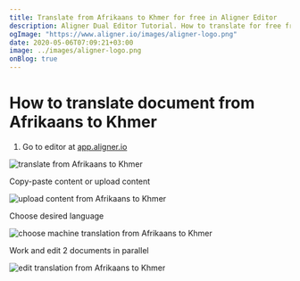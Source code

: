 ```yaml
---
title: Translate from Afrikaans to Khmer for free in Aligner Editor
description: Aligner Dual Editor Tutorial. How to translate for free from Afrikaans to Khmer. Aligner is multilingual document management platform. 
ogImage: "https://www.aligner.io/images/aligner-logo.png"
date: 2020-05-06T07:09:21+03:00
image: ../images/aligner-logo.png
onBlog: true
---
```


# How to translate document from Afrikaans to Khmer

1. Go to editor at [app.aligner.io](https://app.aligner.io "Aligner App web page")

![translate from Afrikaans to Khmer](../aligner-blank-editor.png "translate from Afrikaans to Khmer")

Copy-paste content or upload content

![upload content from Afrikaans to Khmer](../aligner-uploaded-document.png "upload content from Afrikaans to Khmer")

Choose desired language

![choose machine translation from Afrikaans to Khmer](../aligner-language-dropdown.png "choose machine translation from Afrikaans to Khmer")

Work and edit 2 documents in parallel

![edit translation from Afrikaans to Khmer](../aligner-double-sitded-editor.png "edit translation from Afrikaans to Khmer")


